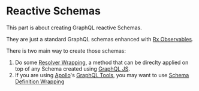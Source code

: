 # Reactive Schemas

This part is about creating GraphQL reactive Schemas.

They are just a standard GraphQL schemas enhanced with [Rx Observables][rx-obs].

There is two main way to create those schemas:

1. Do some [Resolver Wrapping](./resolver-wrapping.md), a
  method that can be direclty applied on top of any Schema created using
  [GraphQL JS][gql-js].
2. If you are using [Apollo][apollo]'s [GraphQL Tools][gql-tools], you may want
  to use [Schema Definition Wrapping](./schema-definition-wrapping.md)

[rx-obs]: http://reactivex.io/rxjs/class/es6/Observable.js~Observable.html
[gql-js]: https://github.com/graphql/graphql-js
[apollo]: http://www.apollostack.com/
[gql-tools]: https://github.com/apollostack/graphql-tools
